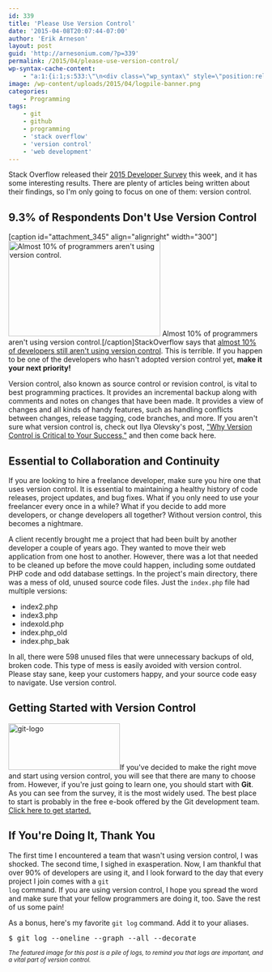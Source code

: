 ```yaml
---
id: 339
title: 'Please Use Version Control'
date: '2015-04-08T20:07:44-07:00'
author: 'Erik Arneson'
layout: post
guid: 'http://arnesonium.com/?p=339'
permalink: /2015/04/please-use-version-control/
wp-syntax-cache-content:
    - "a:1:{i:1;s:533:\"\n<div class=\"wp_syntax\" style=\"position:relative;\"><table><tr><td class=\"code\"><pre class=\"bash\" style=\"font-family:monospace;\"><span style=\"color: #666666;\">$ </span><span style=\"color: #c20cb9; font-weight: bold;\">git log</span> <span style=\"color: #660033;\">--oneline</span> <span style=\"color: #660033;\">--graph</span> <span style=\"color: #660033;\">--all</span> <span style=\"color: #660033;\">--decorate</span></pre></td></tr></table><p class=\"theCode\" style=\"display:none;\">$ git log --oneline --graph --all --decorate</p></div>\n\";}"
image: /wp-content/uploads/2015/04/logpile-banner.png
categories:
    - Programming
tags:
    - git
    - github
    - programming
    - 'stack overflow'
    - 'version control'
    - 'web development'
---
```


Stack Overflow released their <a href="http://stackoverflow.com/research/developer-survey-2015" title="Stack Overflow Developer Survey 2015" target="_blank">2015 Developer Survey</a> this week, and it has some interesting results. There are plenty of articles being written about their findings, so I'm only going to focus on one of them: version control.
<!--more-->

<h2>9.3% of Respondents Don't Use Version Control</h2>

[caption id="attachment_345" align="alignright" width="300"]<img src="http://arnesonium.com/wp-content/uploads/2015/04/Screenshot-from-2015-04-08-192457-300x188.png" alt="Almost 10% of programmers aren't using version control." width="300" height="188" class="size-medium wp-image-345" /> Almost 10% of programmers aren't using version control.[/caption]StackOverflow says that <a href="http://stackoverflow.com/research/developer-survey-2015#tech-sourcecontrol" title="Stack Overflow Developer Survey 2015" target="_blank">almost 10% of developers still aren't using version control</a>. This is terrible. If you happen to be one of the developers who hasn't adopted version control yet, <b>make it your next priority!</b>

Version control, also known as source control or revision control, is vital to best programming practices. It provides an incremental backup along with comments and notes on changes that have been made. It provides a view of changes and all kinds of handy features, such as handling conflicts between changes, release tagging, code branches, and more. If you aren't sure what version control is, check out Ilya Olevsky's post, <a href="http://www.codeservedcold.com/version-control-importance/" title="Why Version Control is Critical to Your Success" target="_blank">"Why Version Control is Critical to Your Success,"</a> and then come back here.

<h2>Essential to Collaboration and Continuity</h2>

If you are looking to hire a freelance developer, make sure you hire one that uses version control. It is essential to maintaining a healthy history of code releases, project updates, and bug fixes. What if you only need to use your freelancer every once in a while? What if you decide to add more developers, or change developers all together? Without version control, this becomes a nightmare.

A client recently brought me a project that had been built by another developer a couple of years ago. They wanted to move their web application from one host to another. However, there was a lot that needed to be cleaned up before the move could happen, including some outdated PHP code and odd database settings. In the project's main directory, there was a mess of old, unused source code files. Just the <code>index.php</code> file had multiple versions:

<ul>
	<li>index2.php</li>
	<li>index3.php</li>
	<li>indexold.php</li>
	<li>index.php_old</li>
	<li>index.php_bak</li>
</ul>

In all, there were 598 unused files that were unnecessary backups of old, broken code. This type of mess is easily avoided with version control. Please stay sane, keep your customers happy, and your source code easy to navigate. Use version control.

<h2>Getting Started with Version Control</h2>

<img src="http://arnesonium.com/wp-content/uploads/2015/04/git-logo.png" alt="git-logo" width="220" height="92" class="alignright size-full wp-image-347" />If you've decided to make the right move and start using version control, you will see that there are many to choose from. However, if you're just going to learn one, you should start with <b>Git</b>. As you can see from the survey, it is the most widely used. The best place to start is probably in the free e-book offered by the Git development team. <a href="http://git-scm.com/book/en/v1/Getting-Started" title="Git: Getting Started" target="_blank">Click here to get started.</a>

<h2>If You're Doing It, Thank You</h2>

The first time I encountered a team that wasn't using version control, I was shocked. The second time, I sighed in exasperation. Now, I am thankful that over 90% of developers are using it, and I look forward to the day that every project I join comes with a <code>git log</code> command. If you are using version control, I hope you spread the word and make sure that your fellow programmers are doing it, too. Save the rest of us some pain!

As a bonus, here's my favorite <code>git log</code> command. Add it to your aliases.

<pre lang="bash">
$ git log --oneline --graph --all --decorate
</pre>

<small><em>The featured image for this post is a pile of logs, to remind you that logs are important, and a vital part of version control.</em></small>